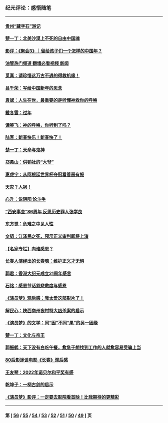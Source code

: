 ### 纪元评论：感悟随笔
---
#### [贵州“藏字石”游记](../../pages/nsc1035/n13923310.md?02170330) 
#### [楚一丁：北美沙漠上不死的自由中国魂](../../pages/nsc1035/n13921879.md?02170330) 
#### [影评：《聚会3》｜留给孩子们一个怎样的中国年？](../../pages/nsc1035/n13919652.md?02170330) 
#### [油管热门频道 翻墙必看视频 新闻](ok?02170330)
#### [觅真：请珍惜这万古不遇的得救机缘！](../../pages/nsc1035/n13917157.md?02170330) 
#### [吕千荣：写给中国新年的思念](../../pages/nsc1035/n13915103.md?02170330) 
#### [袁斌：人生在世，最重要的是听懂神救你的呼唤](../../pages/nsc1035/n13914636.md?02170330) 
#### [戴冬雪：过年](../../pages/nsc1035/n13913311.md?02170330) 
#### [谭笑飞：神的呼唤，你听到了吗？](../../pages/nsc1035/n13912603.md?02170330) 
#### [陆客：新春快乐！新春快了！](../../pages/nsc1035/n13911771.md?02170330) 
#### [楚一丁：天命与鬼神](../../pages/nsc1035/n13904371.md?02170330) 
#### [郑愚山：供销社的“大爷”](../../pages/nsc1035/n13904409.md?02170330) 
#### [惠虎宇：从阿根廷世界杯夺冠看善恶有报](../../pages/nsc1035/n13889438.md?02170330) 
#### [天灾？人祸！](../../pages/nsc1035/n13900104.md?02170330) 
#### [心升：说阴阳 论斗争](../../pages/nsc1035/n13885189.md?02170330) 
#### [“西安事变”86周年 反思历史罪人张学良](../../pages/nsc1035/n13882019.md?02170330) 
#### [东方觉：危难之中见人性](../../pages/nsc1035/n13881549.md?02170330) 
#### [文韬：江泽民之死，预示正义审判即将上演](../../pages/nsc1035/n13877698.md?02170330) 
#### [【名家专栏】向谁感恩？](../../pages/nsc1035/n13873797.md?02170330) 
#### [长春人演绎出的长春魂：维护正义才无惧](../../pages/nsc1035/n13871764.md?02170330) 
#### [郭君：香港大纪元成立21周年感言](../../pages/nsc1035/n13871269.md?02170330) 
#### [石铭：感恩节话慈悲救度与感恩](../../pages/nsc1035/n13869863.md?02170330) 
#### [《演员梦》观后感：我太爱这部影片了！](../../pages/nsc1035/n13866783.md?02170330) 
#### [解民心：陕西商州夜村特大凶杀案的启示](../../pages/nsc1035/n13865339.md?02170330) 
#### [《演员梦》的文学：同“因”不同“果”的另一因缘](../../pages/nsc1035/n13863930.md?02170330) 
#### [楚一丁：文化与帝王](../../pages/nsc1035/n13863143.md?02170330) 
#### [郭振鹤：天下没有白吃午餐，愈急于想找到工作的人就愈容易受骗上当](../../pages/nsc1035/n13860772.md?02170330) 
#### [80后影迷谈电影《长春》观后感](../../pages/nsc1035/n13852708.md?02170330) 
#### [王友琴：2022年诺贝尔和平奖有感](../../pages/nsc1035/n13848079.md?02170330) 
#### [乾坤子：一柄古剑的启示](../../pages/nsc1035/n13841954.md?02170330) 
#### [《演员梦》影评：一定要去影院看首映！比我期待的更精彩](../../pages/nsc1035/n13840865.md?02170330) 

---
#### 第 [ [56](./56.md?02170330) / [55](./55.md?02170330) / [54](./54.md?02170330) / [53](./53.md?02170330) / [52](./52.md?02170330) / [51](./51.md?02170330) / [50](./50.md?02170330) / [49](./49.md?02170330) ] 页
